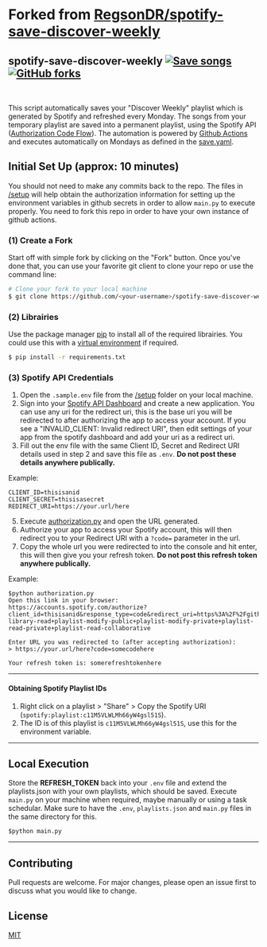 # Forked from  [RegsonDR/spotify-save-discover-weekly](https://github.com/RegsonDR/spotify-save-discover-weekly)

## spotify-save-discover-weekly [![Save songs](https://github.com/RegsonDR/spotify-save-discover-weekly/actions/workflows/save.yaml/badge.svg)](https://github.com/RegsonDR/spotify-save-discover-weekly/actions/workflows/save.yaml) [![GitHub forks](https://img.shields.io/github/forks/RegsonDR/spotify-save-discover-weekly.svg?style=social&label=Fork&maxAge=2592000)](https://github.com/RegsonDR/spotify-save-discover-weekly)
<br>

This script automatically saves your "Discover Weekly" playlist which is generated by Spotify and refreshed every Monday. The songs from your temporary playlist are saved into a permanent playlist, using the Spotify API ([Authorization Code Flow](https://developer.spotify.com/documentation/general/guides/authorization-guide/#authorization-code-flow)). The automation is powered by [Github Actions](https://docs.github.com/en/actions) and executes automatically on Mondays as defined in the [save.yaml](/.github/workflows/save.yaml).

## Initial Set Up (approx: 10 minutes)
You should not need to make any commits back to the repo. The files in [/setup](/setup) will help obtain the authorization information for setting up the environment variables in github secrets in order to allow `main.py` to execute properly. You need to fork this repo in order to have your own instance of github actions.

### (1) Create a Fork
Start off with simple fork by clicking on the "Fork" button. Once you've done that, you can use your favorite git client to clone your repo or use the command line:
```bash
# Clone your fork to your local machine
$ git clone https://github.com/<your-username>/spotify-save-discover-weekly.git
```

### (2) Librairies
Use the package manager [pip](https://pip.pypa.io/en/stable/) to install all of the required librairies. You could use this with a [virtual environment](https://docs.python.org/3/library/venv.html) if required. 
```bash
$ pip install -r requirements.txt
```

### (3) Spotify API Credentials
1. Open the `.sample.env` file from the [/setup](/setup) folder on your local machine. 
2. Sign into your [Spotify API Dashboard](https://developer.spotify.com/dashboard/applications) and create a new application. You can use any uri for the redirect uri, this is the base uri you will be redirected to after authorizing the app to access your account. If you see a "INVALID_CLIENT: Invalid redirect URI", then edit settings of your app from the spotify dashboard and add your uri as a redirect uri.
3. Fill out the env file with the same Client ID, Secret and Redirect URI details used in step 2 and save this file as `.env`. **Do not post these details anywhere publically.**

Example:
```
CLIENT_ID=thisisanid
CLIENT_SECRET=thisisasecret
REDIRECT_URI=https://your.url/here
```
5. Execute [authorization.py](/setup/authorization.py) and open the URL generated. 
6. Authorize your app to access your Spotify account, this will then redirect you to your Redirect URI with a `?code=` parameter in the url.
7. Copy the whole url you were redirected to into the console and hit enter, this will then give you your refresh token. **Do not post this refresh token anywhere publically.**

Example:
 ```
$python authorization.py
Open this link in your browser: https://accounts.spotify.com/authorize?client_id=thisisanid&response_type=code&redirect_uri=https%3A%2F%2Fgithub.com%2FRegsonDR&scope=user-library-read+playlist-modify-public+playlist-modify-private+playlist-read-private+playlist-read-collaborative

Enter URL you was redirected to (after accepting authorization):
> https://your.url/here?code=somecodehere

Your refresh token is: somerefreshtokenhere
```


---

#### Obtaining Spotify Playlist IDs
1. Right click on a playlist > "Share" > Copy the Spotify URI (`spotify:playlist:c11M5VLWLMh66yW4gsl51S`). 
2. The ID is of this playlist is `c11M5VLWLMh66yW4gsl51S`, use this for the environment variable.

---

## Local Execution 
Store the **REFRESH_TOKEN** back into your `.env` file and extend the playlists.json with your own playlists, which should be saved. Execute `main.py` on your machine when required, maybe manually or using a task schedular. Make sure to have the `.env`,  `playlists.json` and `main.py` files in the same directory for this.

 ```
$python main.py
```
---

## Contributing
Pull requests are welcome. For major changes, please open an issue first to discuss what you would like to change.

## License
[MIT](https://choosealicense.com/licenses/mit/)
